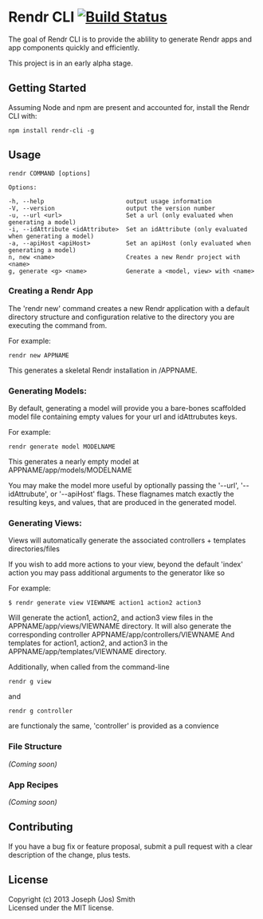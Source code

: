 # Rendr CLI [![Build Status](https://travis-ci.org/technicolorenvy/rendr-cli.png)](https://travis-ci.org/technicolorenvy/rendr-cli)


The goal of Rendr CLI is to provide the ablility to generate Rendr apps and app components quickly and efficiently.

This project is in an early alpha stage.


## Getting Started

Assuming Node and npm are present and accounted for, install the Rendr CLI with:

    npm install rendr-cli -g


## Usage

    rendr COMMAND [options]

    Options:

    -h, --help                       output usage information
    -V, --version                    output the version number
    -u, --url <url>                  Set a url (only evaluated when generating a model)
    -i, --idAttribute <idAttribute>  Set an idAttribute (only evaluated when generating a model)
    -a, --apiHost <apiHost>          Set an apiHost (only evaluated when generating a model)
    n, new <name>                    Creates a new Rendr project with <name>
    g, generate <g> <name>           Generate a <model, view> with <name>


### Creating a Rendr App
The 'rendr new' command creates a new Rendr application with a default directory structure
and configuration relative to the directory you are executing the command from.

For example:

    rendr new APPNAME

This generates a skeletal Rendr installation in <current path>/APPNAME.


### Generating Models:
By default, generating a model will provide you a bare-bones scaffolded model file
containing empty values for your url and idAttrubutes keys.

For example:

    rendr generate model MODELNAME

This generates a nearly empty model at APPNAME/app/models/MODELNAME

You may make the model more useful by optionally passing the '--url', '--idAttrubute',
or '--apiHost' flags. These flagnames match exactly the resulting keys, and values,
that are produced in the generated model.


### Generating Views:
Views will automatically generate the associated controllers + templates directories/files

If you wish to add more actions to your view, beyond the default 'index' action
you may pass additional arguments to the generator like so

For example:

    $ rendr generate view VIEWNAME action1 action2 action3

Will generate the action1, action2, and action3 view files in the APPNAME/app/views/VIEWNAME
directory.
It will also generate the corresponding controller APPNAME/app/controllers/VIEWNAME
And templates for action1, action2, and action3 in the APPNAME/app/templates/VIEWNAME directory.

Additionally, when called from the command-line

    rendr g view

  and

    rendr g controller

are functionaly the same, 'controller' is provided as a convience


### File Structure
_(Coming soon)_


### App Recipes
_(Coming soon)_


## Contributing
If you have a bug fix or feature proposal, submit a pull request with a clear description of the change, plus tests.

## License
Copyright (c) 2013 Joseph (Jos) Smith  
Licensed under the MIT license.
